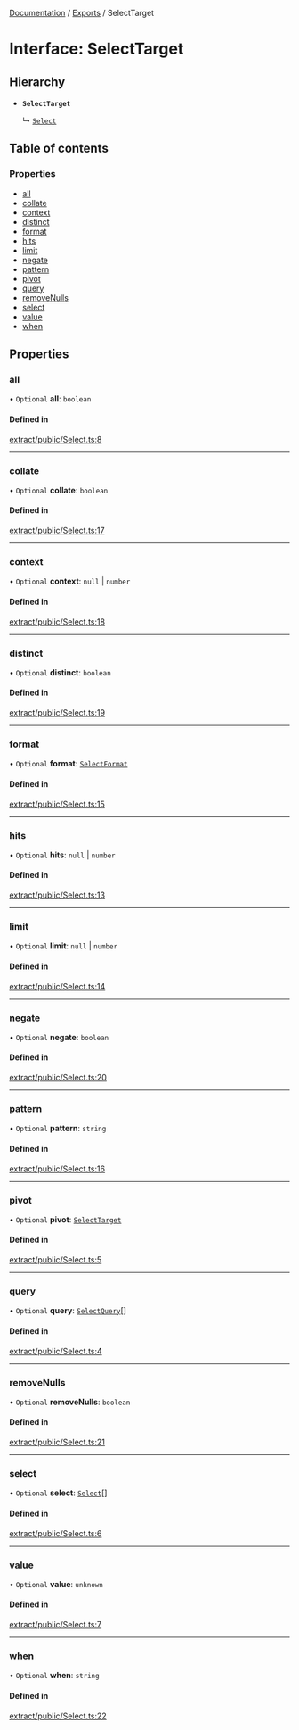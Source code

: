 [Documentation](../README.md) / [Exports](../modules.md) / SelectTarget

# Interface: SelectTarget

## Hierarchy

- **`SelectTarget`**

  ↳ [`Select`](Select.md)

## Table of contents

### Properties

- [all](SelectTarget.md#all)
- [collate](SelectTarget.md#collate)
- [context](SelectTarget.md#context)
- [distinct](SelectTarget.md#distinct)
- [format](SelectTarget.md#format)
- [hits](SelectTarget.md#hits)
- [limit](SelectTarget.md#limit)
- [negate](SelectTarget.md#negate)
- [pattern](SelectTarget.md#pattern)
- [pivot](SelectTarget.md#pivot)
- [query](SelectTarget.md#query)
- [removeNulls](SelectTarget.md#removenulls)
- [select](SelectTarget.md#select)
- [value](SelectTarget.md#value)
- [when](SelectTarget.md#when)

## Properties

### all

• `Optional` **all**: `boolean`

#### Defined in

[extract/public/Select.ts:8](https://github.com/dtempx/syphonx-core/blob/20fc1c8/extract/public/Select.ts#L8)

___

### collate

• `Optional` **collate**: `boolean`

#### Defined in

[extract/public/Select.ts:17](https://github.com/dtempx/syphonx-core/blob/20fc1c8/extract/public/Select.ts#L17)

___

### context

• `Optional` **context**: ``null`` \| `number`

#### Defined in

[extract/public/Select.ts:18](https://github.com/dtempx/syphonx-core/blob/20fc1c8/extract/public/Select.ts#L18)

___

### distinct

• `Optional` **distinct**: `boolean`

#### Defined in

[extract/public/Select.ts:19](https://github.com/dtempx/syphonx-core/blob/20fc1c8/extract/public/Select.ts#L19)

___

### format

• `Optional` **format**: [`SelectFormat`](../modules.md#selectformat)

#### Defined in

[extract/public/Select.ts:15](https://github.com/dtempx/syphonx-core/blob/20fc1c8/extract/public/Select.ts#L15)

___

### hits

• `Optional` **hits**: ``null`` \| `number`

#### Defined in

[extract/public/Select.ts:13](https://github.com/dtempx/syphonx-core/blob/20fc1c8/extract/public/Select.ts#L13)

___

### limit

• `Optional` **limit**: ``null`` \| `number`

#### Defined in

[extract/public/Select.ts:14](https://github.com/dtempx/syphonx-core/blob/20fc1c8/extract/public/Select.ts#L14)

___

### negate

• `Optional` **negate**: `boolean`

#### Defined in

[extract/public/Select.ts:20](https://github.com/dtempx/syphonx-core/blob/20fc1c8/extract/public/Select.ts#L20)

___

### pattern

• `Optional` **pattern**: `string`

#### Defined in

[extract/public/Select.ts:16](https://github.com/dtempx/syphonx-core/blob/20fc1c8/extract/public/Select.ts#L16)

___

### pivot

• `Optional` **pivot**: [`SelectTarget`](SelectTarget.md)

#### Defined in

[extract/public/Select.ts:5](https://github.com/dtempx/syphonx-core/blob/20fc1c8/extract/public/Select.ts#L5)

___

### query

• `Optional` **query**: [`SelectQuery`](../modules.md#selectquery)[]

#### Defined in

[extract/public/Select.ts:4](https://github.com/dtempx/syphonx-core/blob/20fc1c8/extract/public/Select.ts#L4)

___

### removeNulls

• `Optional` **removeNulls**: `boolean`

#### Defined in

[extract/public/Select.ts:21](https://github.com/dtempx/syphonx-core/blob/20fc1c8/extract/public/Select.ts#L21)

___

### select

• `Optional` **select**: [`Select`](Select.md)[]

#### Defined in

[extract/public/Select.ts:6](https://github.com/dtempx/syphonx-core/blob/20fc1c8/extract/public/Select.ts#L6)

___

### value

• `Optional` **value**: `unknown`

#### Defined in

[extract/public/Select.ts:7](https://github.com/dtempx/syphonx-core/blob/20fc1c8/extract/public/Select.ts#L7)

___

### when

• `Optional` **when**: `string`

#### Defined in

[extract/public/Select.ts:22](https://github.com/dtempx/syphonx-core/blob/20fc1c8/extract/public/Select.ts#L22)
